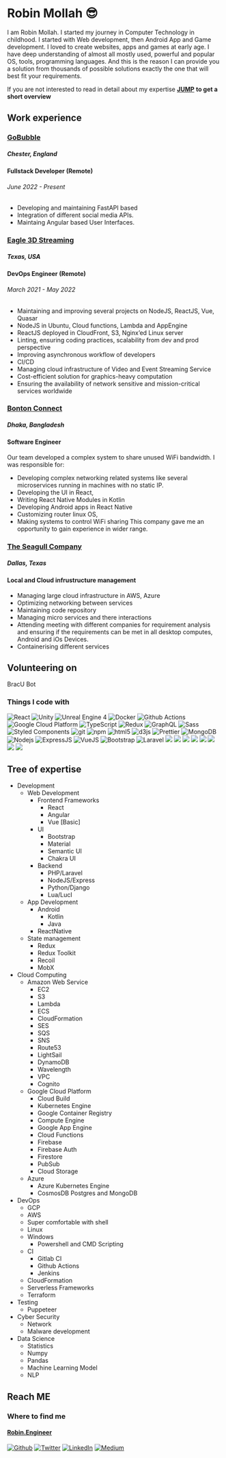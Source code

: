 # Robin Mollah 😎
I am Robin Mollah. I started my journey in Computer Technology in childhood. I started with Web development, then Android App and Game development. I loved to create websites, apps and games at early age. I have deep understanding of almost all mostly used, powerful and popular OS, tools, programming languages. And this is the reason I can provide you a solution from thousands of possible solutions exactly the one that will best fit your requirements.

If you are not interested to read in detail about my expertise [**JUMP**](#work-experience) **to get a short overview**


<!--
**robinmollah/robinmollah** is a ✨ _special_ ✨ repository because its `README.md` (this file) appears on your GitHub profile.

Here are some ideas to get you started:

- 🔭 I’m currently working on ...
- 🌱 I’m currently learning ...
- 👯 I’m looking to collaborate on ...
- 🤔 I’m looking for help with ...
- 💬 Ask me about ...
- 📫 How to reach me: ...
- 😄 Pronouns: ...
- ⚡ Fun fact: ...
-->
## Work experience

### [GoBubble](https://gobubblehq.com)
##### Chester, England
#### Fullstack Developer (Remote)
###### June 2022 - Present
- Developing and maintaining FastAPI based 
- Integration of different social media APIs.
- Maintaing Angular based User Interfaces.


### [Eagle 3D Streaming](https://eagle3dstreaming.com)
##### Texas, USA
#### DevOps Engineer (Remote)
###### March 2021 - May 2022
- Maintaining and improving several projects on NodeJS, ReactJS, Vue, Quasar
- NodeJS in Ubuntu, Cloud functions, Lambda and AppEngine
- ReactJS deployed in CloudFront, S3, Nginx’ed Linux server
- Linting, ensuring coding practices, scalability from dev and prod perspective
- Improving asynchronous workflow of developers
- CI/CD
- Managing cloud infrastructure of Video and Event Streaming Service
- Cost-efficient solution for graphics-heavy computation
- Ensuring the availability of network sensitive and mission-critical services worldwide


### [Bonton Connect](http://bonton.app)
##### Dhaka, Bangladesh
#### Software Engineer
Our team developed a complex system to share unused WiFi bandwidth. I was responsible for:
- Developing complex networking related systems like several microservices running in machines with no static IP.
- Developing the UI in React,
- Writing React Native Modules in Kotlin
- Developing Android apps in React Native
- Customizing router linux OS,
- Making systems to control WiFi sharing
This company gave me an opportunity to gain experience in wider range.

### [The Seagull Company](https://www.seagullcompany.com/)
##### Dallas, Texas
#### Local and Cloud infrustructure management
- Managing large cloud infrastructure in AWS, Azure
- Optimizing networking between services
- Maintaining code repository
- Managing micro services and there interactions
- Attending meeting with different companies for requirement analysis and ensuring if the requirements can be met in all desktop computes, Android and iOs Devices.
- Containerising different services

## Volunteering on
BracU Bot

### Things I code with
<p>
  <img alt="React" src="https://img.shields.io/badge/-React-45b8d8?style=flat-square&logo=react&logoColor=white" />
  <img alt="Unity" src="https://img.shields.io/badge/-Unity-8DD6F9?style=flat-square&logo=unity&logoColor=white" />
  <img alt="Unreal Engine 4" src="https://img.shields.io/badge/-Unreal_Engine_4-5849BE?style=flat-square&logo=ue4&logoColor=white" />
  <img alt="Docker" src="https://img.shields.io/badge/-Docker-46a2f1?style=flat-square&logo=docker&logoColor=white" />
  <img alt="Github Actions" src="https://img.shields.io/badge/-Github_Actions-2088FF?style=flat-square&logo=github-actions&logoColor=white" />
  <img alt="Google Cloud Platform" src="https://img.shields.io/badge/-Google_Cloud_Platform-1a73e8?style=flat-square&logo=google-cloud&logoColor=white" />
  <img alt="TypeScript" src="https://img.shields.io/badge/-TypeScript-007ACC?style=flat-square&logo=typescript&logoColor=white" />
<!--   <img alt="Apollo" src="https://img.shields.io/badge/-Apollo%20GraphQL-311C87?style=flat-square&logo=apollo-graphql&logoColor=white" /> -->
<!--   <img alt="Heroku" src="https://img.shields.io/badge/-Heroku-430098?style=flat-square&logo=heroku&logoColor=white" /> -->
  <img alt="Redux" src="https://img.shields.io/badge/-Redux-764ABC?style=flat-square&logo=redux&logoColor=white" />
  <img alt="GraphQL" src="https://img.shields.io/badge/-GraphQL-E10098?style=flat-square&logo=graphql&logoColor=white" />
  <img alt="Sass" src="https://img.shields.io/badge/-Sass-CC6699?style=flat-square&logo=sass&logoColor=white" />
  <img alt="Styled Components" src="https://img.shields.io/badge/-Styled_Components-db7092?style=flat-square&logo=styled-components&logoColor=white" />
  <img alt="git" src="https://img.shields.io/badge/-Git-F05032?style=flat-square&logo=git&logoColor=white" />
<!--   <img alt="NestJs" src="https://img.shields.io/badge/-NestJs-ea2845?style=flat-square&logo=nestjs&logoColor=white" /> -->
<!--   <img alt="angular" src="https://img.shields.io/badge/-Angular-DD0031?style=flat-square&logo=angular&logoColor=white" /> -->
  <img alt="npm" src="https://img.shields.io/badge/-NPM-CB3837?style=flat-square&logo=npm&logoColor=white" />
  <img alt="html5" src="https://img.shields.io/badge/-HTML5-E34F26?style=flat-square&logo=html5&logoColor=white" />
<!--   <img alt="Brave browser" src="https://img.shields.io/badge/-Brave_Browser-FB542B?style=flat-square&logo=brave&logoColor=white" /> -->
<!--   <img alt="Rollup" src="https://img.shields.io/badge/-Rollup-EC4A3F?style=flat-square&logo=rollup.js&logoColor=white" /> -->
  <img alt="d3js" src="https://img.shields.io/badge/-D3.js-F9A03C?style=flat-square&logo=d3.js&logoColor=white" />
  <img alt="Prettier" src="https://img.shields.io/badge/-Prettier-F7B93E?style=flat-square&logo=prettier&logoColor=white" />
  <img alt="MongoDB" src="https://img.shields.io/badge/-MongoDB-13aa52?style=flat-square&logo=mongodb&logoColor=white" />
  <img alt="Nodejs" src="https://img.shields.io/badge/-Nodejs-43853d?style=flat-square&logo=Node.js&logoColor=white" />
  <img alt="ExpressJS" src="https://img.shields.io/badge/Express.js-000000?style=for-the-badge&logo=express&logoColor=white" />
  <img alt="VueJS" src="https://img.shields.io/badge/Vue.js-35495E?style=for-the-badge&logo=vue-dot-js&logoColor=4FC08D" />
  
  <img alt="Bootstrap" src="https://img.shields.io/badge/Bootstrap-563D7C?style=for-the-badge&logo=bootstrap&logoColor=white" />
  <img alt="Laravel" src="https://img.shields.io/badge/Laravel-FF2D20?style=for-the-badge&logo=laravel&logoColor=white" />
  <img src="https://img.shields.io/badge/next.js-000000?style=for-the-badge&logo=nextdotjs&logoColor=white"/>
  <img src="https://img.shields.io/badge/firebase-ffca28?style=for-the-badge&logo=firebase&logoColor=black"/> 
  <img src="https://img.shields.io/badge/Postman-FF6C37?style=for-the-badge&logo=Postman&logoColor=white"/> 
  <img src="https://img.shields.io/badge/Insomnia-5849be?style=for-the-badge&logo=Insomnia&logoColor=white"/> 
<!--   <img src="https://img.shields.io/badge/Jenkins-D24939?style=for-the-badge&logo=Jenkins&logoColor=white"/> -->
<!--   <img src="https://img.shields.io/badge/PowerShell-5391FE?style=for-the-badge&logo=PowerShell&logoColor=white"/>  -->
  <img src="https://img.shields.io/badge/Nginx-009639?style=for-the-badge&logo=nginx&logoColor=white"/> 
  <img src="https://img.shields.io/badge/ChartJS-FF6384?style=for-the-badge&logo=chart-dot-js&logoColor=white"/>
  <img src="https://img.shields.io/badge/Xampp-F37623?style=for-the-badge&logo=xampp&logoColor=white" />
  <img src="https://img.shields.io/badge/Amazon_AWS-232F3E?style=for-the-badge&logo=amazon-aws&logoColor=white" /> 
</p>

## Tree of expertise

* Development
  * Web Development
    * Frontend Frameworks
      * React
      * Angular
      * Vue [Basic]
    * UI
      * Bootstrap
      * Material
      * Semantic UI
      * Chakra UI
    * Backend
      * PHP/Laravel
      * NodeJS/Express
      * Python/Django
      * Lua/LucI
  * App Development
    * Android
      * Kotlin
      * Java
    * ReactNative
  * State management
    * Redux
    * Redux Toolkit
    * Recoil
    * MobX
* Cloud Computing
  * Amazon Web Service
    * EC2
    * S3
    * Lambda
    * ECS
    * CloudFormation
    * SES
    * SQS
    * SNS
    * Route53
    * LightSail
    * DynamoDB
    * Wavelength
    * VPC
    * Cognito
  * Google Cloud Platform
    * Cloud Build
    * Kubernetes Engine
    * Google Container Registry
    * Compute Engine
    * Google App Engine
    * Cloud Functions
    * Firebase
    * Firebase Auth
    * Firestore
    * PubSub
    * Cloud Storage
  * Azure
    * Azure Kubernetes Engine
    * CosmosDB Postgres and MongoDB
* DevOps
  * GCP
  * AWS
  * Super comfortable with shell
  * Linux
  * Windows
    * Powershell and CMD Scripting
  * CI
    * Gitlab CI
    * Github Actions
    * Jenkins
  * CloudFormation
  * Serverless Frameworks
  * Terraform
* Testing
  * Puppeteer
* Cyber Security
  * Network
  * Malware development
* Data Science
  * Statistics
  * Numpy
  * Pandas
  * Machine Learning Model
  * NLP

## Reach ME
### Where to find me
#### [Robin.Engineer](https://robin.engineer)
<p><a href="https://github.com/robinmollah" target="_blank"><img alt="Github" src="https://img.shields.io/badge/GitHub-%2312100E.svg?&style=for-the-badge&logo=Github&logoColor=white" /></a> <a href="https://twitter.com/robinsajin" target="_blank"><img alt="Twitter" src="https://img.shields.io/badge/twitter-%231DA1F2.svg?&style=for-the-badge&logo=twitter&logoColor=white" /></a> <a href="https://www.linkedin.com/in/robinmollah" target="_blank"><img alt="LinkedIn" src="https://img.shields.io/badge/linkedin-%230077B5.svg?&style=for-the-badge&logo=linkedin&logoColor=white" /></a> <a href="https://medium.com/@robinmollah" target="_blank"><img alt="Medium" src="https://img.shields.io/badge/medium-%2312100E.svg?&style=for-the-badge&logo=medium&logoColor=white" /></a>
</p>
